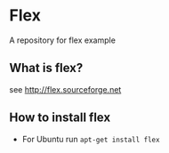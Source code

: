 # Flex
A repository for flex example

## What is flex?
see http://flex.sourceforge.net

## How to install flex
* For Ubuntu run <code>apt-get install flex</code>
